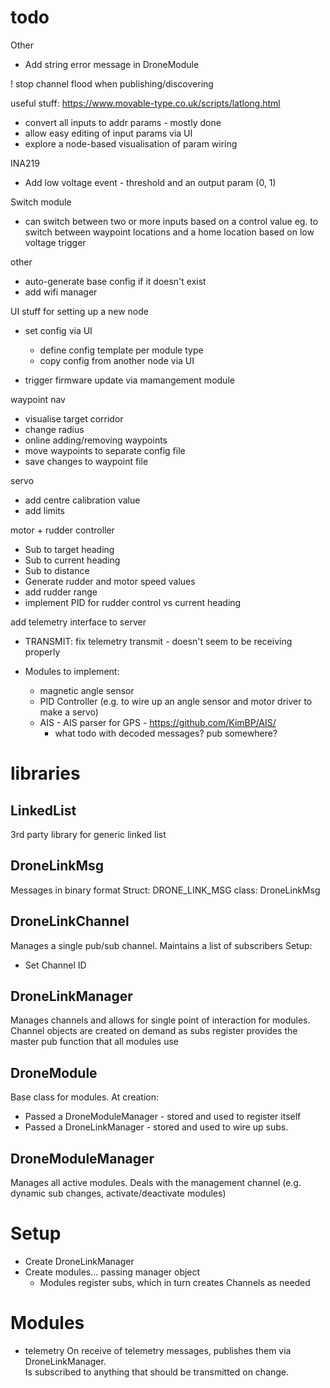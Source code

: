
# todo

Other
* Add string error message in DroneModule

! stop channel flood when publishing/discovering


useful stuff: https://www.movable-type.co.uk/scripts/latlong.html


* convert all inputs to addr params - mostly done
* allow easy editing of input params via UI
* explore a node-based visualisation of param wiring


INA219
* Add low voltage event - threshold and an output param (0, 1)

Switch module
* can switch between two or more inputs based on a control value
eg. to switch between waypoint locations and a home location based on low voltage trigger

other
* auto-generate base config if it doesn't exist
* add wifi manager

UI stuff for setting up a new node
* set config via UI
  * define config template per module type
  * copy config from another node via UI


* trigger firmware update via mamangement module



waypoint nav
* visualise target corridor
* change radius
* online adding/removing waypoints
* move waypoints to separate config file
* save changes to waypoint file


servo
* add centre calibration value
* add limits

motor + rudder controller
* Sub to target heading
* Sub to current heading
* Sub to distance
* Generate rudder and motor speed values
* add rudder range
* implement PID for rudder control vs current heading


add telemetry interface to server
* TRANSMIT: fix telemetry transmit - doesn't seem to be receiving properly


* Modules to implement:
  * magnetic angle sensor
  * PID Controller (e.g. to wire up an angle sensor and motor driver to make a servo)
  * AIS - AIS parser for GPS - https://github.com/KimBP/AIS/
    * what todo with decoded messages?  pub somewhere?


# libraries

## LinkedList
3rd party library for generic linked list


## DroneLinkMsg
Messages in binary format
Struct: DRONE_LINK_MSG
class: DroneLinkMsg

## DroneLinkChannel
Manages a single pub/sub channel.  Maintains a list of subscribers
Setup:
 - Set Channel ID

## DroneLinkManager
Manages channels and allows for single point of interaction for modules.
Channel objects are created on demand as subs register
provides the master pub function that all modules use


## DroneModule
Base class for modules.
At creation:
* Passed a DroneModuleManager - stored and used to register itself
* Passed a DroneLinkManager - stored and used to wire up subs.


## DroneModuleManager
Manages all active modules.  Deals with the management channel (e.g. dynamic sub changes, activate/deactivate modules)


# Setup

* Create DroneLinkManager
* Create modules... passing manager object
  * Modules register subs, which in turn creates Channels as needed


# Modules

* telemetry
On receive of telemetry messages, publishes them via DroneLinkManager.  
Is subscribed to anything that should be transmitted on change.  
